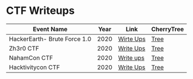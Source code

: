 # CTF Writeups
Event Name | Year | Link | CherryTree
----------|--------------|--------|------------
HackerEarth- Brute Force 1.0 | 2020 | [Wirte Ups](/HackerEarth_2020/writeup.md) | [Tree](/resource/CherryTree/cybersec.hackerearth.com.ctb)
Zh3r0 CTF | 2020 | [Write Ups](/Zh3r0_CTF_2020/writeup.md) | [Tree](/resource/CherryTree/ctf.zh3r0.ml.ctb)
NahamCon CTF | 2020 | [Write ups](/NahamCon_CTF_2020/writeup.md) | [Tree](/resource/CherryTree/ctf.nahamcon.com.ctb)
Hacktivitycon CTF | 2020 | [Write Ups]() | [Tree](/resource/CherryTree/ctf.hacktivitycon.com.ctb)
